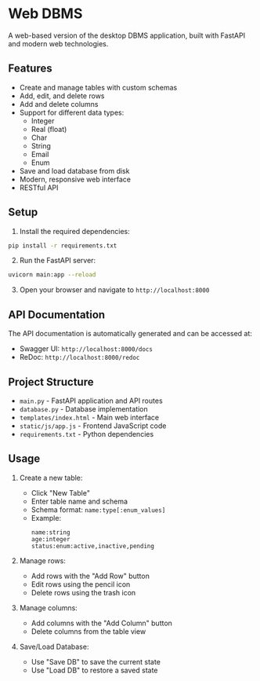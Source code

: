 # Web DBMS

A web-based version of the desktop DBMS application, built with FastAPI and modern web technologies.

## Features

- Create and manage tables with custom schemas
- Add, edit, and delete rows
- Add and delete columns
- Support for different data types:
  - Integer
  - Real (float)
  - Char
  - String
  - Email
  - Enum
- Save and load database from disk
- Modern, responsive web interface
- RESTful API

## Setup

1. Install the required dependencies:
```bash
pip install -r requirements.txt
```

2. Run the FastAPI server:
```bash
uvicorn main:app --reload
```

3. Open your browser and navigate to `http://localhost:8000`

## API Documentation

The API documentation is automatically generated and can be accessed at:
- Swagger UI: `http://localhost:8000/docs`
- ReDoc: `http://localhost:8000/redoc`

## Project Structure

- `main.py` - FastAPI application and API routes
- `database.py` - Database implementation
- `templates/index.html` - Main web interface
- `static/js/app.js` - Frontend JavaScript code
- `requirements.txt` - Python dependencies

## Usage

1. Create a new table:
   - Click "New Table"
   - Enter table name and schema
   - Schema format: `name:type[:enum_values]`
   - Example:
     ```
     name:string
     age:integer
     status:enum:active,inactive,pending
     ```

2. Manage rows:
   - Add rows with the "Add Row" button
   - Edit rows using the pencil icon
   - Delete rows using the trash icon

3. Manage columns:
   - Add columns with the "Add Column" button
   - Delete columns from the table view

4. Save/Load Database:
   - Use "Save DB" to save the current state
   - Use "Load DB" to restore a saved state 